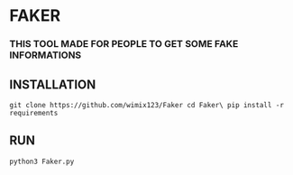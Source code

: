 # FAKER
### THIS TOOL MADE FOR PEOPLE TO GET SOME FAKE INFORMATIONS
## INSTALLATION
`git clone https://github.com/wimix123/Faker
  cd Faker\
  pip install -r requirements`
## RUN
`python3 Faker.py`
